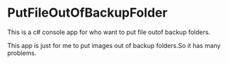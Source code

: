 PutFileOutOfBackupFolder
========================

This is a c# console app for who want to put file outof backup folders.

This app is just for me to put images out of backup folders.So it has many problems.
